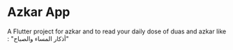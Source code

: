 # Azkar App

A Flutter project for azkar and to read your daily dose of duas and azkar like : "أذكار المساء والصباح"

